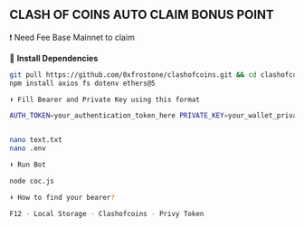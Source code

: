 ## CLASH OF COINS AUTO CLAIM BONUS POINT

❗ Need Fee Base Mainnet to claim

🔽 **Install Dependencies**
```sh
git pull https://github.com/0xfrostone/clashofcoins.git && cd clashofcoins
npm install axios fs dotenv ethers@5

⬇️ Fill Bearer and Private Key using this format

AUTH_TOKEN=your_authentication_token_here PRIVATE_KEY=your_wallet_private_key_here


nano text.txt
nano .env

⬇️ Run Bot

node coc.js

⬇️ How to find your bearer? 

F12 - Local Storage - Clashofcoins - Privy Token
